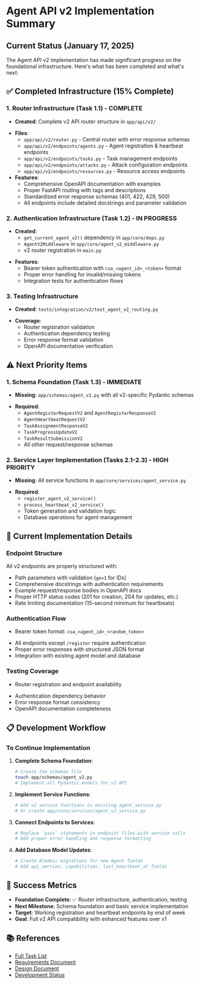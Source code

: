 # Agent API v2 Implementation Summary

## Current Status (January 17, 2025)

The Agent API v2 implementation has made significant progress on the foundational infrastructure. Here's what has been completed and what's next:

## ✅ Completed Infrastructure (15% Complete)

### 1. Router Infrastructure (Task 1.1) - COMPLETE

- **Created**: Complete v2 API router structure in `app/api/v2/`
* **Files**:
  * `app/api/v2/router.py` - Central router with error response schemas
  * `app/api/v2/endpoints/agents.py` - Agent registration & heartbeat endpoints
  * `app/api/v2/endpoints/tasks.py` - Task management endpoints
  * `app/api/v2/endpoints/attacks.py` - Attack configuration endpoints
  * `app/api/v2/endpoints/resources.py` - Resource access endpoints
* **Features**:
  * Comprehensive OpenAPI documentation with examples
  * Proper FastAPI routing with tags and descriptions
  * Standardized error response schemas (401, 422, 429, 500)
  * All endpoints include detailed docstrings and parameter validation

### 2. Authentication Infrastructure (Task 1.2) - IN PROGRESS

- **Created**:
  * `get_current_agent_v2()` dependency in `app/core/deps.py`
  * `AgentV2Middleware` in `app/core/agent_v2_middleware.py`
  * v2 router registration in `main.py`
* **Features**:
  * Bearer token authentication with `csa_<agent_id>_<token>` format
  * Proper error handling for invalid/missing tokens
  * Integration tests for authentication flows

### 3. Testing Infrastructure

- **Created**: `tests/integration/v2/test_agent_v2_routing.py`
* **Coverage**:
  * Router registration validation
  * Authentication dependency testing
  * Error response format validation
  * OpenAPI documentation verification

## ⚠️ Next Priority Items

### 1. Schema Foundation (Task 1.3) - IMMEDIATE

- **Missing**: `app/schemas/agent_v2.py` with all v2-specific Pydantic schemas
* **Required**:
  * `AgentRegisterRequestV2` and `AgentRegisterResponseV2`
  * `AgentHeartbeatRequestV2`
  * `TaskAssignmentResponseV2`
  * `TaskProgressUpdateV2`
  * `TaskResultSubmissionV2`
  * All other request/response schemas

### 2. Service Layer Implementation (Tasks 2.1-2.3) - HIGH PRIORITY

- **Missing**: All service functions in `app/core/services/agent_service.py`
* **Required**:
  * `register_agent_v2_service()`
  * `process_heartbeat_v2_service()`
  * Token generation and validation logic
  * Database operations for agent management

## 🔧 Current Implementation Details

### Endpoint Structure

All v2 endpoints are properly structured with:
* Path parameters with validation (`ge=1` for IDs)
* Comprehensive docstrings with authentication requirements
* Example request/response bodies in OpenAPI docs
* Proper HTTP status codes (201 for creation, 204 for updates, etc.)
* Rate limiting documentation (15-second minimum for heartbeats)

### Authentication Flow

- Bearer token format: `csa_<agent_id>_<random_token>`
* All endpoints except `/register` require authentication
* Proper error responses with structured JSON format
* Integration with existing agent model and database

### Testing Coverage

- Router registration and endpoint availability
* Authentication dependency behavior
* Error response format consistency
* OpenAPI documentation completeness

## 📋 Development Workflow

### To Continue Implementation

1. **Complete Schema Foundation**:

   ```bash
   # Create the schemas file
   touch app/schemas/agent_v2.py
   # Implement all Pydantic models for v2 API
   ```

2. **Implement Service Functions**:

   ```bash
   # Add v2 service functions to existing agent_service.py
   # Or create app/core/services/agent_v2_service.py
   ```

3. **Connect Endpoints to Services**:

   ```bash
   # Replace `pass` statements in endpoint files with service calls
   # Add proper error handling and response formatting
   ```

4. **Add Database Model Updates**:

   ```bash
   # Create Alembic migrations for new Agent fields
   # Add api_version, capabilities, last_heartbeat_at fields
   ```

## 🎯 Success Metrics

* **Foundation Complete**: ✅ Router infrastructure, authentication, testing
* **Next Milestone**: Schema foundation and basic service implementation
* **Target**: Working registration and heartbeat endpoints by end of week
* **Goal**: Full v2 API compatibility with enhanced features over v1

## 📚 References

* [Full Task List](.kiro/specs/phase-2b-agent-api-v2/tasks.md)
* [Requirements Document](.kiro/specs/phase-2b-agent-api-v2/requirements.md)
* [Design Document](.kiro/specs/phase-2b-agent-api-v2/design.md)
* [Development Status](agent-api-v2-status.md)
